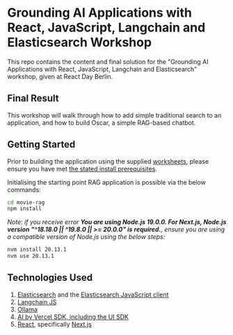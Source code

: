 # Grounding AI Applications with React, JavaScript, Langchain and Elasticsearch Workshop

This repo contains the content and final solution for the "Grounding AI Applications with React, JavaScript, Langchain and Elasticsearch" workshop, given at React Day Berlin.

## Final Result

This workshop will walk through how to add simple traditional search to an application, and how to build Oscar, a simple RAG-based chatbot.

## Getting Started

Prior to building the application using the supplied [worksheets](./lab-sheets/), please ensure you have met [the stated install prerequisites](./lab-sheets/0-prerequisites.md).

Initialising the starting point RAG application is possible via the below commands:

```zsh
cd movie-rag
npm install
```

*Note: if you receive error **You are using Node.js 19.0.0. For Next.js, Node.js version "^18.18.0 || ^19.8.0 || >= 20.0.0" is required.**, ensure you are using a compatible version of Node.js using the below steps:*

```zsh
nvm install 20.13.1
nvm use 20.13.1
```

## Technologies Used

1. [Elasticsearch](https://www.elastic.co/guide/en/elasticsearch/reference/current/index.html) and the [Elasticsearch JavaScript client](https://www.elastic.co/guide/en/elasticsearch/client/javascript-api/current/index.html)
2. [Langchain JS](https://js.langchain.com/docs/introduction/)
3. [Ollama](https://ollama.com/)
4. [AI by Vercel SDK, including the UI SDK](https://sdk.vercel.ai/)
5. [React](https://react.dev/), specifically [Next.js](https://nextjs.org/)